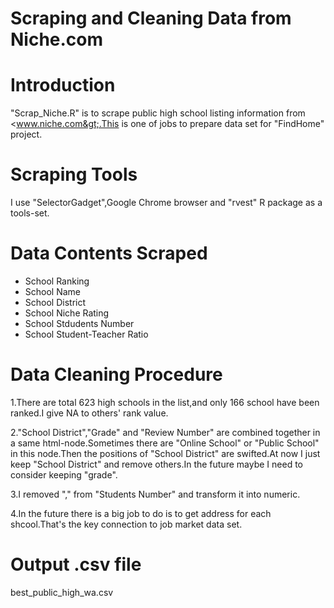 Scraping and Cleaning Data from Niche.com
================

Introduction
============

"Scrap\_Niche.R" is to scrape public high school listing information from &lt;www.niche.com&gt;.This is one of jobs to prepare data set for "FindHome" project.

Scraping Tools
==============

I use "SelectorGadget",Google Chrome browser and "rvest" R package as a tools-set.

Data Contents Scraped
=====================

-   School Ranking
-   School Name
-   School District
-   School Niche Rating
-   School Stdudents Number
-   School Student-Teacher Ratio

Data Cleaning Procedure
=======================

1.There are total 623 high schools in the list,and only 166 school have been ranked.I give NA to others' rank value.

2."School District","Grade" and "Review Number" are combined together in a same html-node.Sometimes there are "Online School" or "Public School" in this node.Then the positions of "School District" are swifted.At now I just keep "School District" and remove others.In the future maybe I need to consider keeping "grade".

3.I removed "," from "Students Number" and transform it into numeric.

4.In the future there is a big job to do is to get address for each shcool.That's the key connection to job market data set.

Output .csv file
================

best\_public\_high\_wa.csv
